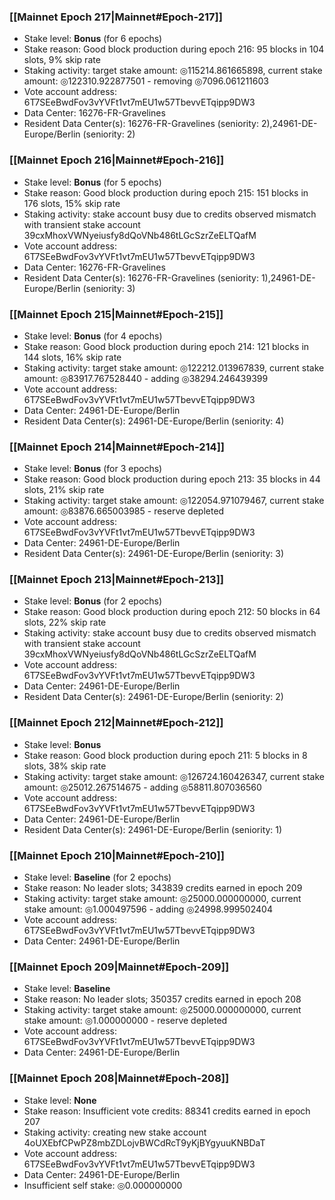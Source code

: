 ### [[Mainnet Epoch 217|Mainnet#Epoch-217]]
* Stake level: **Bonus** (for 6 epochs)
* Stake reason: Good block production during epoch 216: 95 blocks in 104 slots, 9% skip rate
* Staking activity: target stake amount: ◎115214.861665898, current stake amount: ◎122310.922877501 - removing ◎7096.061211603
* Vote account address: 6T7SEeBwdFov3vYVFt1vt7mEU1w57TbevvETqipp9DW3
* Data Center: 16276-FR-Gravelines
* Resident Data Center(s): 16276-FR-Gravelines (seniority: 2),24961-DE-Europe/Berlin (seniority: 2)
### [[Mainnet Epoch 216|Mainnet#Epoch-216]]
* Stake level: **Bonus** (for 5 epochs)
* Stake reason: Good block production during epoch 215: 151 blocks in 176 slots, 15% skip rate
* Staking activity: stake account busy due to credits observed mismatch with transient stake account 39cxMhoxVWNyeiusfy8dQoVNb486tLGcSzrZeELTQafM
* Vote account address: 6T7SEeBwdFov3vYVFt1vt7mEU1w57TbevvETqipp9DW3
* Data Center: 16276-FR-Gravelines
* Resident Data Center(s): 16276-FR-Gravelines (seniority: 1),24961-DE-Europe/Berlin (seniority: 3)
### [[Mainnet Epoch 215|Mainnet#Epoch-215]]
* Stake level: **Bonus** (for 4 epochs)
* Stake reason: Good block production during epoch 214: 121 blocks in 144 slots, 16% skip rate
* Staking activity: target stake amount: ◎122212.013967839, current stake amount: ◎83917.767528440 - adding ◎38294.246439399
* Vote account address: 6T7SEeBwdFov3vYVFt1vt7mEU1w57TbevvETqipp9DW3
* Data Center: 24961-DE-Europe/Berlin
* Resident Data Center(s): 24961-DE-Europe/Berlin (seniority: 4)
### [[Mainnet Epoch 214|Mainnet#Epoch-214]]
* Stake level: **Bonus** (for 3 epochs)
* Stake reason: Good block production during epoch 213: 35 blocks in 44 slots, 21% skip rate
* Staking activity: target stake amount: ◎122054.971079467, current stake amount: ◎83876.665003985 - reserve depleted
* Vote account address: 6T7SEeBwdFov3vYVFt1vt7mEU1w57TbevvETqipp9DW3
* Data Center: 24961-DE-Europe/Berlin
* Resident Data Center(s): 24961-DE-Europe/Berlin (seniority: 3)
### [[Mainnet Epoch 213|Mainnet#Epoch-213]]
* Stake level: **Bonus** (for 2 epochs)
* Stake reason: Good block production during epoch 212: 50 blocks in 64 slots, 22% skip rate
* Staking activity: stake account busy due to credits observed mismatch with transient stake account 39cxMhoxVWNyeiusfy8dQoVNb486tLGcSzrZeELTQafM
* Vote account address: 6T7SEeBwdFov3vYVFt1vt7mEU1w57TbevvETqipp9DW3
* Data Center: 24961-DE-Europe/Berlin
* Resident Data Center(s): 24961-DE-Europe/Berlin (seniority: 2)
### [[Mainnet Epoch 212|Mainnet#Epoch-212]]
* Stake level: **Bonus**
* Stake reason: Good block production during epoch 211: 5 blocks in 8 slots, 38% skip rate
* Staking activity: target stake amount: ◎126724.160426347, current stake amount: ◎25012.267514675 - adding ◎58811.807036560
* Vote account address: 6T7SEeBwdFov3vYVFt1vt7mEU1w57TbevvETqipp9DW3
* Data Center: 24961-DE-Europe/Berlin
* Resident Data Center(s): 24961-DE-Europe/Berlin (seniority: 1)
### [[Mainnet Epoch 210|Mainnet#Epoch-210]]
* Stake level: **Baseline** (for 2 epochs)
* Stake reason: No leader slots; 343839 credits earned in epoch 209
* Staking activity: target stake amount: ◎25000.000000000, current stake amount: ◎1.000497596 - adding ◎24998.999502404
* Vote account address: 6T7SEeBwdFov3vYVFt1vt7mEU1w57TbevvETqipp9DW3
* Data Center: 24961-DE-Europe/Berlin
### [[Mainnet Epoch 209|Mainnet#Epoch-209]]
* Stake level: **Baseline**
* Stake reason: No leader slots; 350357 credits earned in epoch 208
* Staking activity: target stake amount: ◎25000.000000000, current stake amount: ◎1.000000000 - reserve depleted
* Vote account address: 6T7SEeBwdFov3vYVFt1vt7mEU1w57TbevvETqipp9DW3
* Data Center: 24961-DE-Europe/Berlin
### [[Mainnet Epoch 208|Mainnet#Epoch-208]]
* Stake level: **None**
* Stake reason: Insufficient vote credits: 88341 credits earned in epoch 207
* Staking activity: creating new stake account 4oUXEbfCPwPZ8mbZDLojvBWCdRcT9yKjBYgyuuKNBDaT
* Vote account address: 6T7SEeBwdFov3vYVFt1vt7mEU1w57TbevvETqipp9DW3
* Data Center: 24961-DE-Europe/Berlin
* Insufficient self stake: ◎0.000000000